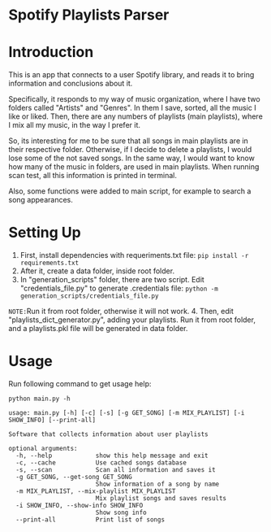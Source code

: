 # Spotify Playlists Parser

# Introduction
This is an app that connects to a user Spotify library, and reads it to bring information and conclusions about it.

Specifically, it responds to my way of music organization, where I have two folders called "Artists" and "Genres". In them I save, sorted, all the music
I like or liked. Then, there are any numbers of playlists (main playlists), where I mix all my music, in the way I prefer it.

So, its interesting for me to be sure that all songs in main playlists are in their respective folder. Otherwise, if I decide to delete a playlists, I would
lose some of the not saved songs. In the same way, I would want to know how many of the music in folders, are used in main playlists.
When running scan test, all this information is printed in terminal.

Also, some functions were added to main script, for example to search a song appearances.

# Setting Up
1. First, install dependencies with requeriments.txt file:
`pip install -r requirements.txt`
2. After it, create a data folder, inside root folder.
3. In "generation_scripts" folder, there are two script. Edit "credentials_file.py" to generate .credentials file:
`python -m generation_scripts/credentials_file.py`

`NOTE:`Run it from root folder, otherwise it will not work.
4. Then, edit "playlists_dict_generator.py", adding your playlists. Run it from root folder, and a playlists.pkl file will be generated in data folder.

# Usage
Run following command to get usage help:

`python main.py -h`

```
usage: main.py [-h] [-c] [-s] [-g GET_SONG] [-m MIX_PLAYLIST] [-i SHOW_INFO] [--print-all]

Software that collects information about user playlists

optional arguments:
  -h, --help            show this help message and exit
  -c, --cache           Use cached songs database
  -s, --scan            Scan all information and saves it
  -g GET_SONG, --get-song GET_SONG
                        Show information of a song by name
  -m MIX_PLAYLIST, --mix-playlist MIX_PLAYLIST
                        Mix playlist songs and saves results
  -i SHOW_INFO, --show-info SHOW_INFO
                        Show song info
  --print-all           Print list of songs
```

